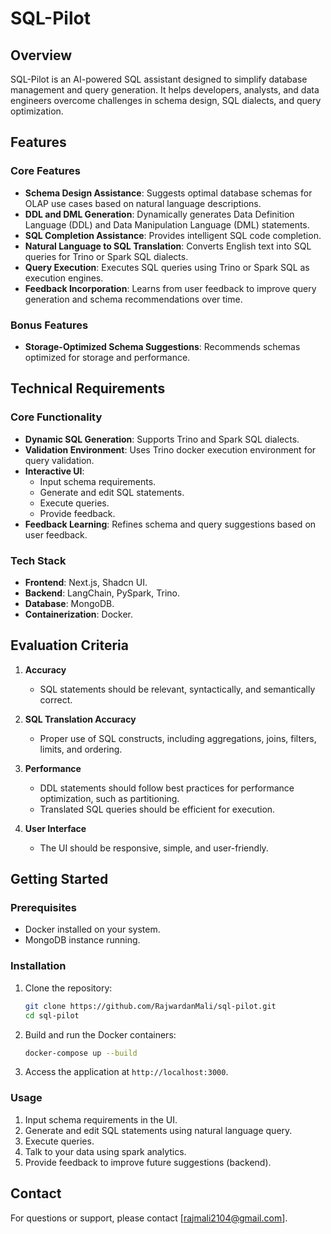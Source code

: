 # SQL-Pilot  

## Overview  
SQL-Pilot is an AI-powered SQL assistant designed to simplify database management and query generation. It helps developers, analysts, and data engineers overcome challenges in schema design, SQL dialects, and query optimization.  

## Features  

### Core Features  
- **Schema Design Assistance**: Suggests optimal database schemas for OLAP use cases based on natural language descriptions.  
- **DDL and DML Generation**: Dynamically generates Data Definition Language (DDL) and Data Manipulation Language (DML) statements.  
- **SQL Completion Assistance**: Provides intelligent SQL code completion.  
- **Natural Language to SQL Translation**: Converts English text into SQL queries for Trino or Spark SQL dialects.  
- **Query Execution**: Executes SQL queries using Trino or Spark SQL as execution engines.  
- **Feedback Incorporation**: Learns from user feedback to improve query generation and schema recommendations over time.  

### Bonus Features  
- **Storage-Optimized Schema Suggestions**: Recommends schemas optimized for storage and performance.  

## Technical Requirements  

### Core Functionality  
- **Dynamic SQL Generation**: Supports Trino and Spark SQL dialects.  
- **Validation Environment**: Uses Trino docker execution environment for query validation.  
- **Interactive UI**:  
    - Input schema requirements.  
    - Generate and edit SQL statements.  
    - Execute queries.  
    - Provide feedback.  
- **Feedback Learning**: Refines schema and query suggestions based on user feedback.  

### Tech Stack  
- **Frontend**: Next.js, Shadcn UI.  
- **Backend**: LangChain, PySpark, Trino.  
- **Database**: MongoDB.  
- **Containerization**: Docker.  

## Evaluation Criteria  

1. **Accuracy**  
     - SQL statements should be relevant, syntactically, and semantically correct.  

2. **SQL Translation Accuracy**  
     - Proper use of SQL constructs, including aggregations, joins, filters, limits, and ordering.  

3. **Performance**  
     - DDL statements should follow best practices for performance optimization, such as partitioning.  
     - Translated SQL queries should be efficient for execution.  

4. **User Interface**  
     - The UI should be responsive, simple, and user-friendly.  

## Getting Started  

### Prerequisites  
- Docker installed on your system.  
- MongoDB instance running.  

### Installation  
1. Clone the repository:  
     ```bash  
     git clone https://github.com/RajwardanMali/sql-pilot.git  
     cd sql-pilot  
     ```  
2. Build and run the Docker containers:  
     ```bash  
     docker-compose up --build  
     ```  
3. Access the application at `http://localhost:3000`.  

### Usage  
1. Input schema requirements in the UI.  
2. Generate and edit SQL statements using natural language query.  
3. Execute queries.  
4. Talk to your data using spark analytics.  
4. Provide feedback to improve future suggestions (backend).  



## Contact  
For questions or support, please contact [rajmali2104@gmail.com].  